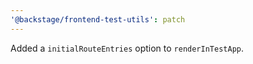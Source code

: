 ```yaml
---
'@backstage/frontend-test-utils': patch
---
```


Added a `initialRouteEntries` option to `renderInTestApp`.
